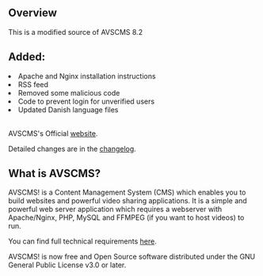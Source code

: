 ## Overview

This is a modified source of AVSCMS 8.2

##  <strong>Added:</strong>
<li>Apache and Nginx installation instructions</li>
<li>RSS feed</li>
<li>Removed some malicious code</li>
<li>Code to prevent login for unverified users</li>
<li>Updated Danish language files</li>
<br />

AVSCMS's Official [website](https://www.avscms.com).

Detailed changes are in the [changelog](https://github.com/avscms/avscms/commits/main).

## What is AVSCMS?

AVSCMS! is a Content Management System (CMS) which enables you to build websites and powerful video sharing applications.
It is a simple and powerful web server application which requires a webserver with Apache/Nginx, PHP, MySQL and FFMPEG (if you want to host videos) to run. 

You can find full technical requirements [here](https://www.avscms.com/product/features/).

AVSCMS! is now free and Open Source software distributed under the GNU General Public License v3.0 or later.
